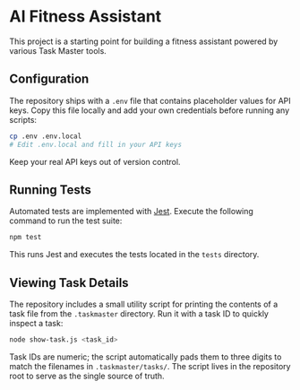 # AI Fitness Assistant

This project is a starting point for building a fitness assistant powered by various Task Master tools.

## Configuration

The repository ships with a `.env` file that contains placeholder values for API keys. Copy this file locally and add your own credentials before running any scripts:

```bash
cp .env .env.local
# Edit .env.local and fill in your API keys
```

Keep your real API keys out of version control.

## Running Tests

Automated tests are implemented with [Jest](https://jestjs.io/). Execute the following command to run the test suite:

```bash
npm test
```

This runs Jest and executes the tests located in the `tests` directory.

## Viewing Task Details

The repository includes a small utility script for printing the contents of a task file from the `.taskmaster` directory. Run it with a task ID to quickly inspect a task:

```bash
node show-task.js <task_id>
```

Task IDs are numeric; the script automatically pads them to three digits to match the filenames in `.taskmaster/tasks/`.
The script lives in the repository root to serve as the single source of truth.


